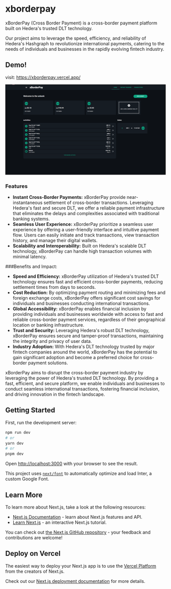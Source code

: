 # xborderpay

xBorderPay (Cross Border Payment) is a cross-border payment platform built on Hedera's trusted DLT technology. 

Our project aims to leverage the speed, efficiency, and reliability of Hedera's Hashgraph to revolutionize international payments, catering to the needs of individuals and businesses in the rapidly evolving fintech industry.

## Demo!

visit: <a href="https://xborderpay.vercel.app/" target="_blank">https://xborderpay.vercel.app/</a>

!["xBorderPay Preview"](https://github.com/PascalBenstrong/xborderpay/blob/main/screenshots/home-preview.png?raw=true "Home Page Preview")

### Features

- **Instant Cross-Border Payments:** xBorderPay provide near-instantaneous settlement of cross-border transactions. Leveraging Hedera's fast and secure DLT, we offer a reliable payment infrastructure that eliminates the delays and complexities associated with traditional banking systems.
- **Seamless User Experience:** xBorderPay prioritize a seamless user experience by offering a user-friendly interface and intuitive payment flow. Users can easily initiate and track transactions, view transaction history, and manage their digital wallets.
- **Scalability and Interoperability:** Built on Hedera's scalable DLT technology, xBorderPay can handle high transaction volumes with minimal latency.

###Benefits and Impact:

- **Speed and Efficiency:** xBorderPay utilization of Hedera's trusted DLT technology ensures fast and efficient cross-border payments, reducing settlement times from days to seconds.
- **Cost Reduction:** By optimizing payment routing and minimizing fees and foreign exchange costs, xBorderPay offers significant cost savings for individuals and businesses conducting international transactions.
- **Global Accessibility:** xBorderPay enables financial inclusion by providing individuals and businesses worldwide with access to fast and reliable cross-border payment services, regardless of their geographical location or banking infrastructure.
- **Trust and Security:** Leveraging Hedera's robust DLT technology, xBorderPay ensures secure and tamper-proof transactions, maintaining the integrity and privacy of user data.
- **Industry Adoption:** With Hedera's DLT technology trusted by major fintech companies around the world, xBorderPay has the potential to gain significant adoption and become a preferred choice for cross-border payment solutions.

xBorderPay aims to disrupt the cross-border payment industry by leveraging the power of Hedera's trusted DLT technology. By providing a fast, efficient, and secure platform, we enable individuals and businesses to conduct seamless international transactions, fostering financial inclusion, and driving innovation in the fintech landscape.

## Getting Started

First, run the development server:

```bash
npm run dev
# or
yarn dev
# or
pnpm dev
```

Open [http://localhost:3000](http://localhost:3000) with your browser to see the result.

This project uses [`next/font`](https://nextjs.org/docs/basic-features/font-optimization) to automatically optimize and load Inter, a custom Google Font.

## Learn More

To learn more about Next.js, take a look at the following resources:

- [Next.js Documentation](https://nextjs.org/docs) - learn about Next.js features and API.
- [Learn Next.js](https://nextjs.org/learn) - an interactive Next.js tutorial.

You can check out [the Next.js GitHub repository](https://github.com/vercel/next.js/) - your feedback and contributions are welcome!

## Deploy on Vercel

The easiest way to deploy your Next.js app is to use the [Vercel Platform](https://vercel.com/new?utm_medium=default-template&filter=next.js&utm_source=create-next-app&utm_campaign=create-next-app-readme) from the creators of Next.js.

Check out our [Next.js deployment documentation](https://nextjs.org/docs/deployment) for more details.

